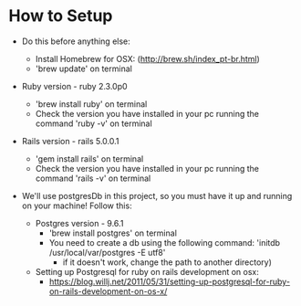 # How to Setup

* Do this before anything else:
  * Install Homebrew for OSX: (http://brew.sh/index_pt-br.html)
  * 'brew update' on terminal

* Ruby version - ruby 2.3.0p0 
  * 'brew install ruby' on terminal
  * Check the version you have installed in your pc running the command 'ruby -v' on terminal

* Rails version - rails 5.0.0.1 
  * 'gem install rails' on terminal
  * Check the version you have installed in your pc running the command 'rails -v' on terminal

* We'll use postgresDb in this project, so you must have it up and running on your machine! Follow this:

  * Postgres version - 9.6.1
    * 'brew install postgres' on terminal
    * You need to create a db using the following command: 'initdb /usr/local/var/postgres -E utf8'
      * if it doesn't work, change the path to another directory)
  * Setting up Postgresql for ruby on rails development on osx:
    * https://blog.willj.net/2011/05/31/setting-up-postgresql-for-ruby-on-rails-development-on-os-x/
